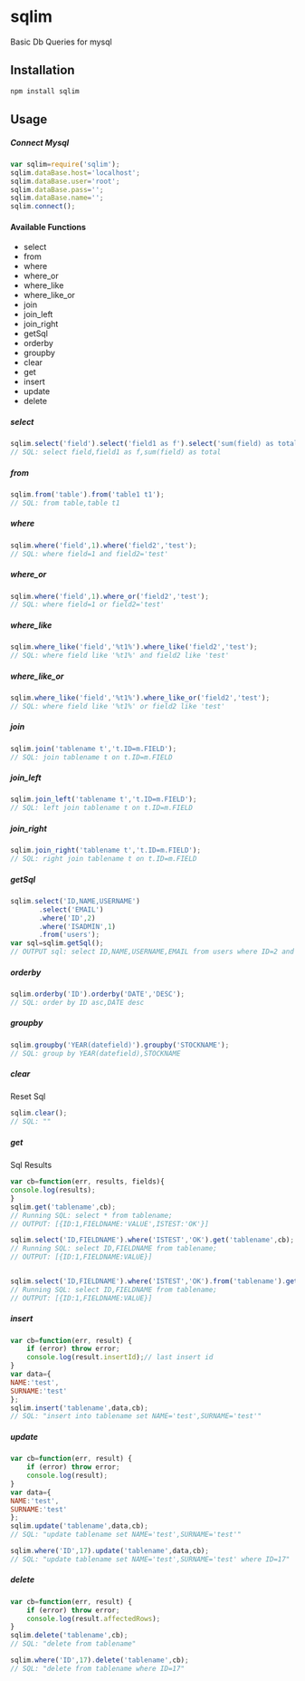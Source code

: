 # sqlim

Basic Db Queries for mysql

## Installation

```sh
npm install sqlim
```

## Usage
##### Connect Mysql
```js
var sqlim=require('sqlim');
sqlim.dataBase.host='localhost';
sqlim.dataBase.user='root';
sqlim.dataBase.pass='';
sqlim.dataBase.name='';
sqlim.connect();
```

#### Available Functions
* select
* from
* where
* where_or
* where_like
* where_like_or
* join
* join_left
* join_right
* getSql
* orderby
* groupby
* clear
* get
* insert
* update
* delete


##### select
```js
sqlim.select('field').select('field1 as f').select('sum(field) as total');
// SQL: select field,field1 as f,sum(field) as total
```

##### from
```js
sqlim.from('table').from('table1 t1');
// SQL: from table,table t1
```

##### where
```js
sqlim.where('field',1).where('field2','test');
// SQL: where field=1 and field2='test'
```

##### where_or
```js
sqlim.where('field',1).where_or('field2','test');
// SQL: where field=1 or field2='test'
```

##### where_like
```js
sqlim.where_like('field','%t1%').where_like('field2','test');
// SQL: where field like '%t1%' and field2 like 'test'
```

##### where_like_or
```js
sqlim.where_like('field','%t1%').where_like_or('field2','test');
// SQL: where field like '%t1%' or field2 like 'test'
```

##### join
```js
sqlim.join('tablename t','t.ID=m.FIELD');
// SQL: join tablename t on t.ID=m.FIELD
```

##### join_left
```js
sqlim.join_left('tablename t','t.ID=m.FIELD');
// SQL: left join tablename t on t.ID=m.FIELD
```

##### join_right
```js
sqlim.join_right('tablename t','t.ID=m.FIELD');
// SQL: right join tablename t on t.ID=m.FIELD
```

##### getSql
```js
sqlim.select('ID,NAME,USERNAME')
       .select('EMAIL')
       .where('ID',2)
       .where('ISADMIN',1)
       .from('users');
var sql=sqlim.getSql();
// OUTPUT sql: select ID,NAME,USERNAME,EMAIL from users where ID=2 and ISADMIN=2
```

##### orderby
```js
sqlim.orderby('ID').orderby('DATE','DESC');
// SQL: order by ID asc,DATE desc
```

##### groupby
```js
sqlim.groupby('YEAR(datefield)').groupby('STOCKNAME');
// SQL: group by YEAR(datefield),STOCKNAME
```

##### clear
Reset Sql
```js
sqlim.clear();
// SQL: ""
```
##### get
Sql Results
```js
var cb=function(err, results, fields){
console.log(results);
}
sqlim.get('tablename',cb);
// Running SQL: select * from tablename;
// OUTPUT: [{ID:1,FIELDNAME:'VALUE',ISTEST:'OK'}]

sqlim.select('ID,FIELDNAME').where('ISTEST','OK').get('tablename',cb);
// Running SQL: select ID,FIELDNAME from tablename;
// OUTPUT: [{ID:1,FIELDNAME:VALUE}]


sqlim.select('ID,FIELDNAME').where('ISTEST','OK').from('tablename').get(cb);
// Running SQL: select ID,FIELDNAME from tablename;
// OUTPUT: [{ID:1,FIELDNAME:VALUE}]
```

##### insert
```js
var cb=function(err, result) {
    if (error) throw error;
    console.log(result.insertId);// last insert id
}
var data={
NAME:'test',
SURNAME:'test'
};
sqlim.insert('tablename',data,cb);
// SQL: "insert into tablename set NAME='test',SURNAME='test'"
```

##### update
```js
var cb=function(err, result) {
    if (error) throw error;
    console.log(result);
}
var data={
NAME:'test',
SURNAME:'test'
};
sqlim.update('tablename',data,cb);
// SQL: "update tablename set NAME='test',SURNAME='test'"

sqlim.where('ID',17).update('tablename',data,cb);
// SQL: "update tablename set NAME='test',SURNAME='test' where ID=17"
```

##### delete
```js
var cb=function(err, result) {
    if (error) throw error;
    console.log(result.affectedRows);
}
sqlim.delete('tablename',cb);
// SQL: "delete from tablename"

sqlim.where('ID',17).delete('tablename',cb);
// SQL: "delete from tablename where ID=17"
```



